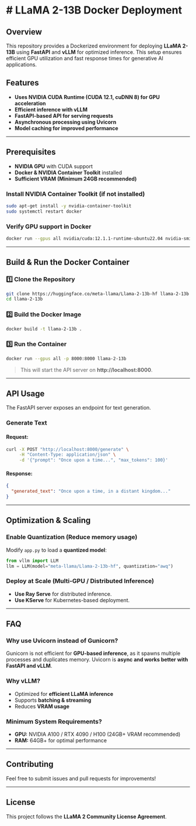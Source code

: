 # # LLaMA 2-13B Docker Deployment

## Overview
This repository provides a Dockerized environment for deploying **LLaMA 2-13B** using **FastAPI** and **vLLM** for optimized inference. This setup ensures efficient GPU utilization and fast response times for generative AI applications.

## Features
- **Uses NVIDIA CUDA Runtime (CUDA 12.1, cuDNN 8) for GPU acceleration**
- **Efficient inference with vLLM**
- **FastAPI-based API for serving requests**
- **Asynchronous processing using Uvicorn**
- **Model caching for improved performance**

---

## Prerequisites
- **NVIDIA GPU** with CUDA support
- **Docker & NVIDIA Container Toolkit** installed
- **Sufficient VRAM (Minimum 24GB recommended)**

### Install NVIDIA Container Toolkit (if not installed)
```bash
sudo apt-get install -y nvidia-container-toolkit
sudo systemctl restart docker
```

### Verify GPU support in Docker
```bash
docker run --gpus all nvidia/cuda:12.1.1-runtime-ubuntu22.04 nvidia-smi
```

---

## Build & Run the Docker Container

### **1️⃣ Clone the Repository**
```bash
git clone https://huggingface.co/meta-llama/Llama-2-13b-hf llama-2-13b
cd llama-2-13b
```

### **2️⃣ Build the Docker Image**
```bash
docker build -t llama-2-13b .
```

### **3️⃣ Run the Container**
```bash
docker run --gpus all -p 8000:8000 llama-2-13b
```

> This will start the API server on **http://localhost:8000**.

---

## API Usage
The FastAPI server exposes an endpoint for text generation.

### **Generate Text**
#### **Request:**
```bash
curl -X POST "http://localhost:8000/generate" \
     -H "Content-Type: application/json" \
     -d '{"prompt": "Once upon a time...", "max_tokens": 100}'
```

#### **Response:**
```json
{
  "generated_text": "Once upon a time, in a distant kingdom..."
}
```

---

## Optimization & Scaling
### **Enable Quantization** (Reduce memory usage)
Modify `app.py` to load a **quantized model**:
```python
from vllm import LLM
llm = LLM(model="meta-llama/Llama-2-13b-hf", quantization="awq")
```

### **Deploy at Scale** (Multi-GPU / Distributed Inference)
- **Use Ray Serve** for distributed inference.
- **Use KServe** for Kubernetes-based deployment.

---

## FAQ
### **Why use Uvicorn instead of Gunicorn?**
Gunicorn is not efficient for **GPU-based inference**, as it spawns multiple processes and duplicates memory. Uvicorn is **async and works better with FastAPI and vLLM**.

### **Why vLLM?**
- Optimized for **efficient LLaMA inference**
- Supports **batching & streaming**
- Reduces **VRAM usage**

### **Minimum System Requirements?**
- **GPU:** NVIDIA A100 / RTX 4090 / H100 (24GB+ VRAM recommended)
- **RAM:** 64GB+ for optimal performance

---

## Contributing
Feel free to submit issues and pull requests for improvements!

---

## License
This project follows the **LLaMA 2 Community License Agreement**.

